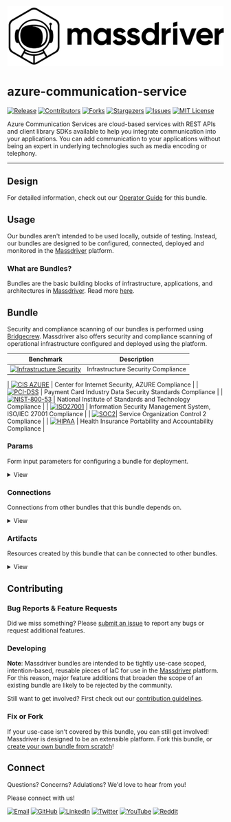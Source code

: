 [![Massdriver][logo]][website]

# azure-communication-service

[![Release][release_shield]][release_url]
[![Contributors][contributors_shield]][contributors_url]
[![Forks][forks_shield]][forks_url]
[![Stargazers][stars_shield]][stars_url]
[![Issues][issues_shield]][issues_url]
[![MIT License][license_shield]][license_url]

Azure Communication Services are cloud-based services with REST APIs and client library SDKs available to help you integrate communication into your applications. You can add communication to your applications without being an expert in underlying technologies such as media encoding or telephony.

---

## Design

For detailed information, check out our [Operator Guide](operator.mdx) for this bundle.

## Usage

Our bundles aren't intended to be used locally, outside of testing. Instead, our bundles are designed to be configured, connected, deployed and monitored in the [Massdriver][website] platform.

### What are Bundles?

Bundles are the basic building blocks of infrastructure, applications, and architectures in [Massdriver][website]. Read more [here](https://docs.massdriver.cloud/concepts/bundles).

## Bundle

<!-- COMPLIANCE:START -->

Security and compliance scanning of our bundles is performed using [Bridgecrew](https://www.bridgecrew.cloud/). Massdriver also offers security and compliance scanning of operational infrastructure configured and deployed using the platform.

| Benchmark                                                                                                                                                                                                                                                       | Description                        |
| --------------------------------------------------------------------------------------------------------------------------------------------------------------------------------------------------------------------------------------------------------------- | ---------------------------------- |
| [![Infrastructure Security](https://www.bridgecrew.cloud/badges/github/massdriver-cloud/azure-communication-service/general)](https://www.bridgecrew.cloud/link/badge?vcs=github&fullRepo=massdriver-cloud%2Fazure-communication-service&benchmark=INFRASTRUCTURE+SECURITY) | Infrastructure Security Compliance |

| [![CIS AZURE](https://www.bridgecrew.cloud/badges/github/massdriver-cloud/azure-communication-service/cis_azure)](https://www.bridgecrew.cloud/link/badge?vcs=github&fullRepo=massdriver-cloud%2Fazure-communication-service&benchmark=CIS+AZURE+V1.1) | Center for Internet Security, AZURE Compliance |
| [![PCI-DSS](https://www.bridgecrew.cloud/badges/github/massdriver-cloud/azure-communication-service/pci)](https://www.bridgecrew.cloud/link/badge?vcs=github&fullRepo=massdriver-cloud%2Fazure-communication-service&benchmark=PCI-DSS+V3.2) | Payment Card Industry Data Security Standards Compliance |
| [![NIST-800-53](https://www.bridgecrew.cloud/badges/github/massdriver-cloud/azure-communication-service/nist)](https://www.bridgecrew.cloud/link/badge?vcs=github&fullRepo=massdriver-cloud%2Fazure-communication-service&benchmark=NIST-800-53) | National Institute of Standards and Technology Compliance |
| [![ISO27001](https://www.bridgecrew.cloud/badges/github/massdriver-cloud/azure-communication-service/iso)](https://www.bridgecrew.cloud/link/badge?vcs=github&fullRepo=massdriver-cloud%2Fazure-communication-service&benchmark=ISO27001) | Information Security Management System, ISO/IEC 27001 Compliance |
| [![SOC2](https://www.bridgecrew.cloud/badges/github/massdriver-cloud/azure-communication-service/soc2)](https://www.bridgecrew.cloud/link/badge?vcs=github&fullRepo=massdriver-cloud%2Fazure-communication-service&benchmark=SOC2)| Service Organization Control 2 Compliance |
| [![HIPAA](https://www.bridgecrew.cloud/badges/github/massdriver-cloud/azure-communication-service/hipaa)](https://www.bridgecrew.cloud/link/badge?vcs=github&fullRepo=massdriver-cloud%2Fazure-communication-service&benchmark=HIPAA) | Health Insurance Portability and Accountability Compliance |

<!-- COMPLIANCE:END -->

### Params

Form input parameters for configuring a bundle for deployment.

<details>
<summary>View</summary>

<!-- PARAMS:START -->
## Properties

- **`location`** *(string)*: Specify a geography to retain chat messages and resource data. Must be one of: `['Africa', 'Asia Pacific', 'Australia', 'Brazil', 'Canada', 'Europe', 'France', 'Germany', 'India', 'Japan', 'Korea', 'Norway', 'Switzerland', 'UAE', 'UK', 'United States']`. Default: `United States`.
## Examples

<!-- PARAMS:END -->

</details>

### Connections

Connections from other bundles that this bundle depends on.

<details>
<summary>View</summary>

<!-- CONNECTIONS:START -->
## Properties

- **`azure_service_principal`** *(object)*: . Cannot contain additional properties.
  - **`data`** *(object)*
    - **`client_id`** *(string)*: A valid UUID field.

      Examples:
      ```json
      "123xyz99-ab34-56cd-e7f8-456abc1q2w3e"
      ```

    - **`client_secret`** *(string)*
    - **`subscription_id`** *(string)*: A valid UUID field.

      Examples:
      ```json
      "123xyz99-ab34-56cd-e7f8-456abc1q2w3e"
      ```

    - **`tenant_id`** *(string)*: A valid UUID field.

      Examples:
      ```json
      "123xyz99-ab34-56cd-e7f8-456abc1q2w3e"
      ```

  - **`specs`** *(object)*
<!-- CONNECTIONS:END -->

</details>

### Artifacts

Resources created by this bundle that can be connected to other bundles.

<details>
<summary>View</summary>

<!-- ARTIFACTS:START -->
## Properties

- **`api`** *(object)*: An arbitrary API. Cannot contain additional properties.
  - **`data`** *(object)*
    - **`api`** *(object)*
      - **`hostname`** *(string)*: Service host name. If a second host name is needed for internal vs external access, a second artifact is recommended.
      - **`port`** *(integer)*: Port number. Minimum: `0`. Maximum: `65535`.
      - **`protocol`** *(string)*: API protocol.
    - **`etc`** *(object)*: This field can be used to store arbitrary data to pass to downstream services. Can contain additional properties.
  - **`specs`** *(object)*: Cannot contain additional properties.
    - **`api`**
    - **`aws`** *(object)*: .
      - **`region`** *(string)*: AWS Region to provision in.

        Examples:
        ```json
        "us-west-2"
        ```

    - **`azure`** *(object)*: .
      - **`region`** *(string)*: Select the Azure region you'd like to provision your resources in.
    - **`gcp`** *(object)*: .
      - **`project`** *(string)*
      - **`region`** *(string)*: The GCP region to provision resources in.

        Examples:
        ```json
        "us-east1"
        ```

        ```json
        "us-east4"
        ```

        ```json
        "us-west1"
        ```

        ```json
        "us-west2"
        ```

        ```json
        "us-west3"
        ```

        ```json
        "us-west4"
        ```

        ```json
        "us-central1"
        ```

<!-- ARTIFACTS:END -->

</details>

## Contributing

<!-- CONTRIBUTING:START -->

### Bug Reports & Feature Requests

Did we miss something? Please [submit an issue](https://github.com/massdriver-cloud/azure-communication-service/issues) to report any bugs or request additional features.

### Developing

**Note**: Massdriver bundles are intended to be tightly use-case scoped, intention-based, reusable pieces of IaC for use in the [Massdriver][website] platform. For this reason, major feature additions that broaden the scope of an existing bundle are likely to be rejected by the community.

Still want to get involved? First check out our [contribution guidelines](https://docs.massdriver.cloud/bundles/contributing).

### Fix or Fork

If your use-case isn't covered by this bundle, you can still get involved! Massdriver is designed to be an extensible platform. Fork this bundle, or [create your own bundle from scratch](https://docs.massdriver.cloud/bundles/development)!

<!-- CONTRIBUTING:END -->

## Connect

<!-- CONNECT:START -->

Questions? Concerns? Adulations? We'd love to hear from you!

Please connect with us!

[![Email][email_shield]][email_url]
[![GitHub][github_shield]][github_url]
[![LinkedIn][linkedin_shield]][linkedin_url]
[![Twitter][twitter_shield]][twitter_url]
[![YouTube][youtube_shield]][youtube_url]
[![Reddit][reddit_shield]][reddit_url]

<!-- markdownlint-disable -->

[logo]: https://raw.githubusercontent.com/massdriver-cloud/docs/main/static/img/logo-with-logotype-horizontal-400x110.svg

[docs]: https://docs.massdriver.cloud/?utm_source=github&utm_medium=readme&utm_campaign=azure-communication-service&utm_content=docs
[website]: https://www.massdriver.cloud/?utm_source=github&utm_medium=readme&utm_campaign=azure-communication-service&utm_content=website
[github]: https://github.com/massdriver-cloud?utm_source=github&utm_medium=readme&utm_campaign=azure-communication-service&utm_content=github
[slack]: https://massdriverworkspace.slack.com/?utm_source=github&utm_medium=readme&utm_campaign=azure-communication-service&utm_content=slack
[linkedin]: https://www.linkedin.com/company/massdriver/?utm_source=github&utm_medium=readme&utm_campaign=azure-communication-service&utm_content=linkedin

[contributors_shield]: https://img.shields.io/github/contributors/massdriver-cloud/azure-communication-service.svg?style=for-the-badge
[contributors_url]: https://github.com/massdriver-cloud/azure-communication-service/graphs/contributors
[forks_shield]: https://img.shields.io/github/forks/massdriver-cloud/azure-communication-service.svg?style=for-the-badge
[forks_url]: https://github.com/massdriver-cloud/azure-communication-service/network/members
[stars_shield]: https://img.shields.io/github/stars/massdriver-cloud/azure-communication-service.svg?style=for-the-badge
[stars_url]: https://github.com/massdriver-cloud/azure-communication-service/stargazers
[issues_shield]: https://img.shields.io/github/issues/massdriver-cloud/azure-communication-service.svg?style=for-the-badge
[issues_url]: https://github.com/massdriver-cloud/azure-communication-service/issues
[release_url]: https://github.com/massdriver-cloud/azure-communication-service/releases/latest
[release_shield]: https://img.shields.io/github/release/massdriver-cloud/azure-communication-service.svg?style=for-the-badge
[license_shield]: https://img.shields.io/github/license/massdriver-cloud/azure-communication-service.svg?style=for-the-badge
[license_url]: https://github.com/massdriver-cloud/azure-communication-service/blob/main/LICENSE

[email_url]: mailto:support@massdriver.cloud
[email_shield]: https://img.shields.io/badge/email-Massdriver-black.svg?style=for-the-badge&logo=mail.ru&color=000000
[github_url]: mailto:support@massdriver.cloud
[github_shield]: https://img.shields.io/badge/follow-Github-black.svg?style=for-the-badge&logo=github&color=181717
[linkedin_url]: https://linkedin.com/in/massdriver-cloud
[linkedin_shield]: https://img.shields.io/badge/follow-LinkedIn-black.svg?style=for-the-badge&logo=linkedin&color=0A66C2

[twitter_url]: https://twitter.com/massdriver?utm_source=github&utm_medium=readme&utm_campaign=azure-communication-service&utm_content=twitter
[twitter_shield]: https://img.shields.io/badge/follow-Twitter-black.svg?style=for-the-badge&logo=twitter&color=1DA1F2
[discourse_url]: https://community.massdriver.cloud?utm_source=github&utm_medium=readme&utm_campaign=azure-communication-service&utm_content=discourse
[discourse_shield]: https://img.shields.io/badge/join-Discourse-black.svg?style=for-the-badge&logo=discourse&color=000000
[youtube_url]: https://www.youtube.com/channel/UCfj8P7MJcdlem2DJpvymtaQ
[youtube_shield]: https://img.shields.io/badge/subscribe-Youtube-black.svg?style=for-the-badge&logo=youtube&color=FF0000
[reddit_url]: https://www.reddit.com/r/massdriver
[reddit_shield]: https://img.shields.io/badge/subscribe-Reddit-black.svg?style=for-the-badge&logo=reddit&color=FF4500

<!-- markdownlint-restore -->

<!-- CONNECT:END -->
